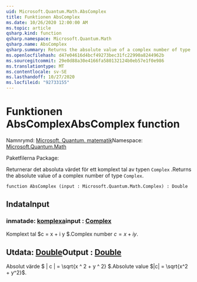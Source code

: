 ```yaml
---
uid: Microsoft.Quantum.Math.AbsComplex
title: Funktionen AbsComplex
ms.date: 10/26/2020 12:00:00 AM
ms.topic: article
qsharp.kind: function
qsharp.namespace: Microsoft.Quantum.Math
qsharp.name: AbsComplex
qsharp.summary: Returns the absolute value of a complex number of type `Complex`.
ms.openlocfilehash: d47e04616d4bcf49273bec31fc22990a8244962b
ms.sourcegitcommit: 29e0d88a30e4166fa580132124b0eb57e1f0e986
ms.translationtype: MT
ms.contentlocale: sv-SE
ms.lasthandoff: 10/27/2020
ms.locfileid: "92733155"
---
```

# <a name="abscomplex-function"></a><span data-ttu-id="17447-102">Funktionen AbsComplex</span><span class="sxs-lookup"><span data-stu-id="17447-102">AbsComplex function</span></span>

<span data-ttu-id="17447-103">Namnrymd: [Microsoft. Quantum. matematik](xref:Microsoft.Quantum.Math)</span><span class="sxs-lookup"><span data-stu-id="17447-103">Namespace: [Microsoft.Quantum.Math](xref:Microsoft.Quantum.Math)</span></span>

<span data-ttu-id="17447-104">Paketfilerna [](https://nuget.org/packages/)</span><span class="sxs-lookup"><span data-stu-id="17447-104">Package: [](https://nuget.org/packages/)</span></span>


<span data-ttu-id="17447-105">Returnerar det absoluta värdet för ett komplext tal av typen `Complex` .</span><span class="sxs-lookup"><span data-stu-id="17447-105">Returns the absolute value of a complex number of type `Complex`.</span></span>

```qsharp
function AbsComplex (input : Microsoft.Quantum.Math.Complex) : Double
```


## <a name="input"></a><span data-ttu-id="17447-106">Indata</span><span class="sxs-lookup"><span data-stu-id="17447-106">Input</span></span>

### <a name="input--complex"></a><span data-ttu-id="17447-107">inmatade: [komplexa](xref:Microsoft.Quantum.Math.Complex)</span><span class="sxs-lookup"><span data-stu-id="17447-107">input : [Complex](xref:Microsoft.Quantum.Math.Complex)</span></span>

<span data-ttu-id="17447-108">Komplext tal $c = x + i y $.</span><span class="sxs-lookup"><span data-stu-id="17447-108">Complex number $c = x + i y$.</span></span>



## <a name="output--double"></a><span data-ttu-id="17447-109">Utdata: [Double](xref:microsoft.quantum.lang-ref.double)</span><span class="sxs-lookup"><span data-stu-id="17447-109">Output : [Double](xref:microsoft.quantum.lang-ref.double)</span></span>

<span data-ttu-id="17447-110">Absolut värde $ | c | = \sqrt{x ^ 2 + y ^ 2} $.</span><span class="sxs-lookup"><span data-stu-id="17447-110">Absolute value $|c| = \sqrt{x^2 + y^2}$.</span></span>
